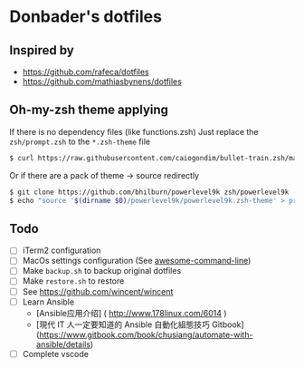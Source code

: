 # Donbader's dotfiles

## Inspired by
- https://github.com/rafeca/dotfiles
- https://github.com/mathiasbynens/dotfiles  


## Oh-my-zsh theme applying
If there is no dependency files (like functions.zsh)
Just replace the `zsh/prompt.zsh` to the `*.zsh-theme` file
```bash
$ curl https://raw.githubusercontent.com/caiogondim/bullet-train.zsh/master/bullet-train.zsh-theme > zsh/prompt.zsh
```

Or if there are a pack of theme -> source redirectly
```bash
$ git clone https://github.com/bhilburn/powerlevel9k zsh/powerlevel9k
$ echo "source '$(dirname $0)/powerlevel9k/powerlevel9k.zsh-theme' > prompt.zsh
```

## Todo
- [ ] iTerm2 configuration
- [ ] MacOs settings configuration (See [awesome-command-line](https://github.com/herrbischoff/awesome-osx-command-line))
- [ ] Make `backup.sh` to backup original dotfiles
- [ ] Make `restore.sh` to restore
- [ ] See https://github.com/wincent/wincent
- [ ] Learn Ansible
    - [Ansible应用介绍] ( http://www.178linux.com/6014 )
    - [現代 IT 人一定要知道的 Ansible 自動化組態技巧 Gitbook] (https://www.gitbook.com/book/chusiang/automate-with-ansible/details)
- [ ] Complete vscode
